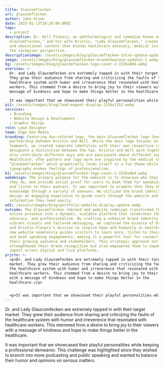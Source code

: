 ```yaml
---
title: Glaucomflecken
url: glaucomflecken
author: Jake Olsen
date: 2025-01-13T18:26:00.000Z
tags:
  - project
description: Dr. Will Flanary, an ophthalmologist and comedian known as "Dr.
  Glaucomflecken," and his wife Kristin, "Lady Glaucomflecken," create humorous
  and educational content that blends healthcare advocacy, medical insights, and
  the caregiver perspective.
descriptionimage: /assets/images/blog/glaucomflecken-intro-update-update.png
image: /assets/images/blog/glaucomflecken-brandshowcase-update2-1.webp
bg: /assets/images/blog/glaucomflecken-logo-cover-2-1536x864.webp
overview: >-
  Dr. and Lady Glaucomfecken are extremely tapped in with their target market.
  They grew their audience from sharing and criticizing the faults of the
  healthcare system with humor and irreverence that resonated with healthcare
  workers. This stemmed from a desire to bring joy to their viewers with a
  message of kindness and hope to make things better in the healthcare.

  It was important that we showcased their playful personalities while keeping a professional demeanor. This challenge was highlighted since they wished to branch into more podcasting and public speaking and wanted to balance their humor and opinions on serious matters.
pi1: /assets/images/blog/lead-magnet-display-1536x1152.webp
services:
  - Branding
  - Website Design & Development
  - Graphic Design
role: Lead Designer
team: Edge One Media
branding: Featuring duo-colored logo, the main Gluacomflecken logo leverages the
  partnership between Kristin and Will. While the main logo focuses on their
  teamwork, we created separate identities with their own respective colors to
  designate a distinction between the two. Kristin and Will work together but
  also contribute different ways and are passionate about different aspects of
  Healthcare. vThe pattern and logo mark are inspired by the medical term
  “glaukomflecken” which graphically lends itself to a fun theme while the
  typography evokes feelings of professionalism.
b1: /assets/images/blog/glaucomflecken-logo-cover-2-1536x864.webp
webdesign: The primary purpose for the website is to showcase who they are, what
  they do, and provide social proof for users to book them for speaking events
  and listen to their podcast. It was important to promote that they share their
  knowledge through a variety of avenues. We utilized the brand identity to
  design an engaging experience to guide users through the website and find the
  information they need easily.
wd1: /assets/images/blog/portfolio-website-display-update.webp
outcome: The Glaucomflecken rebrand and website redesign transformed their
  online presence into a dynamic, scalable platform that celebrates their humor,
  advocacy, and professionalism. By crafting a cohesive brand identity with
  vibrant visuals and tailored messaging, we captured the essence of Dr. Will
  and Kristin Flanary’s mission to inspire hope and humanity in healthcare. The
  new website seamlessly guides visitors to learn more, listen to their podcast,
  and book speaking engagements, making it a powerful tool for connecting with
  their growing audience and stakeholders. This strategic approach not only
  strengthened their brand recognition but also empowered them to expand their
  impact across digital and live platforms.
prjcto: >-
  <p>Dr. and Lady Glaucomfecken are extremely tapped in with their target
  market. They grew their audience from sharing and criticizing the faults of
  the healthcare system with humor and irreverence that resonated with
  healthcare workers. This stemmed from a desire to bring joy to their viewers
  with a message of kindness and hope to make things better in the
  healthcare.</p>


  <p>It was important that we showcased their playful personalities while keeping a professional demeanor. This challenge was highlighted since they wished to branch into more podcasting and public speaking and wanted to balance their humor and opinions on serious matters.</p>
---
```

Dr. and Lady Glaucomfecken are extremely tapped in with their target market. They grew their audience from sharing and criticizing the faults of the healthcare system with humor and irreverence that resonated with healthcare workers. This stemmed from a desire to bring joy to their viewers with a message of kindness and hope to make things better in the healthcare.

It was important that we showcased their playful personalities while keeping a professional demeanor. This challenge was highlighted since they wished to branch into more podcasting and public speaking and wanted to balance their humor and opinions on serious matters.
